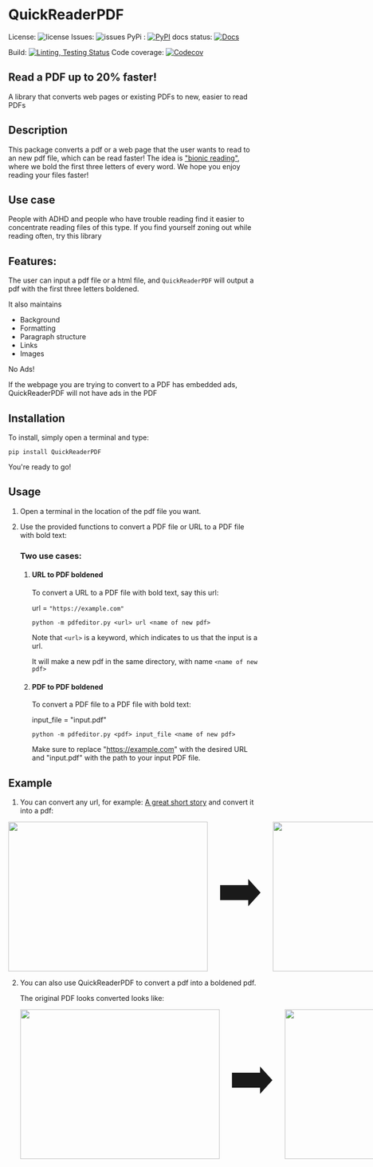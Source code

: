 
  

  

# QuickReaderPDF

  

  

  

License:    ![license](https://img.shields.io/badge/license-MIT-blue)				Issues: 		![issues](https://img.shields.io/github/issues/Sbhat92/QuickReaderPDF)	PyPi :     [ ![PyPI](https://img.shields.io/pypi/v/QuickReaderPDF)](https://pypi.org/project/QuickReaderPDF/)	docs status: [![Docs](https://img.shields.io/readthedocs/quickreaderpdf)](https://quickreaderpdf.readthedocs.io/en/latest/index.html)

  
Build: [![Linting, Testing Status](https://github.com/Sbhat92/QuickReaderPDF/actions/workflows/setup.yaml/badge.svg)](https://github.com/Sbhat92/QuickReaderPDF/actions/workflows/setup.yaml)	Code coverage: [![Codecov](https://codecov.io/gh/Sbhat92/QuickReaderPDF/branch/main/graph/badge.svg)](https://codecov.io/gh/Sbhat92/QuickReaderPDF)

  

  

  

## Read a PDF up to 20% faster!

  A library that converts web pages or existing PDFs to new, easier to read PDFs

  

## Description
 

This package converts a pdf or a web page that the user wants to read to an new pdf file, which can be read faster! The idea is ["bionic reading"](https://www.huffingtonpost.co.uk/entry/what-is-bionic-reading-does-it-work_uk_628749a3e4b05cfc268a59ff), where we bold the first three letters of every word. We hope you enjoy reading your files faster!

  

  

## Use case

  

People with ADHD and people who have trouble reading find it easier to concentrate reading files of this type. If you find yourself zoning out while reading often, try this library

  

## Features:

The user can input a pdf file or a html file, and `QuickReaderPDF` will output a pdf with the first three letters boldened.

It also maintains

 - Background
 - Formatting
 - Paragraph structure
 - Links
 - Images

No Ads!

If the webpage you are trying to convert to a PDF has embedded ads, QuickReaderPDF will not have ads in the PDF
  

## Installation


To install, simply open a terminal and type:


`pip install QuickReaderPDF`


  

You're ready to go!

  

  
  

## Usage

  

1. Open a terminal in the location of the pdf file you want.

  

2. Use the provided functions to convert a PDF file or URL to a PDF file with bold text:

  
	### Two use cases:
	
	1. #### URL to PDF boldened

  

		To convert a URL to a PDF file with bold text, say this url:

  

		url = `"https://example.com"`

  

		`python -m pdfeditor.py <url> url <name of new pdf>`

  

		Note that `<url>` is a keyword, which indicates to us that the input is a url.

  

		It will make a new pdf in the same directory, with name `<name of new pdf>`

  

	2. #### PDF to PDF boldened

  

		To convert a PDF file to a PDF file with bold text:

  

		input_file = "input.pdf"

  

		`python -m pdfeditor.py <pdf> input_file <name of new pdf>`

  

		Make sure to replace "https://example.com" with the desired URL and "input.pdf" with the path to your input PDF file.

  
  
  

## Example

  

1. You can convert any url, for example: [A great short story](https://americanliterature.com/author/philip-k-dick/short-story/the-eyes-have-it) and convert it into a pdf:

  

<div style="display: flex; align-items: center;">
    <img src="https://drive.google.com/uc?id=1tRH3PCZFTXmvremGEdDzHud1lBLHrWCJ" style="width: 400px; height: 300px;">
    <span style="font-size: 100px; margin: 0 20px;">➡️</span>
    <img src="https://drive.google.com/uc?id=1YfQ1A8f25FnTiMjLNwGDHZQs5S3Zsw6D" style="width: 300px; height: 300px;">
</div>
  

2. You can also use QuickReaderPDF to convert a pdf into a boldened pdf.
	
	The original PDF looks converted looks like:

	<div style="display: flex; align-items: center;">
    <img src="https://drive.google.com/uc?id=1R7XDMS8hlB7v12XIpU06-q_-yybJBrkf" style="width: 400px; height: 300px;">
    <span style="font-size: 100px; margin: 0 20px;">➡️</span>
    <img src="https://drive.google.com/uc?id=1YfQ1A8f25FnTiMjLNwGDHZQs5S3Zsw6D"  style="width: 300px; height: 300px;">
</div>
	

